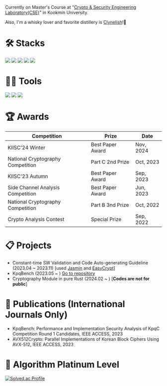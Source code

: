 Currently on Master's Course at "[Crypto & Security Engineering Laboratory(CSE)](https://sites.google.com/kookmin.ac.kr/cselab)" in Kookmin University.

Also, I'm a whisky lover and favorite distillery is [Clynelish](https://maps.app.goo.gl/pB6jKjdwhY3ZMEus7)!🥃

# 🛠️ __Stacks__

 <img src="https://img.shields.io/badge/C-A8B9CC?style=flat-square&logo=C&logoColor=black"/> <img src="https://img.shields.io/badge/Assembly-007AAC?style=flat-square&logo=Assembly&logoColor=white"/> <img src="https://img.shields.io/badge/RISCV-283272?style=flat-square&logo=RISC-V&logoColor=black"/> <img src="https://img.shields.io/badge/Python-3766AB?style=flat-square&logo=Python&logoColor=white"/> <img src="https://img.shields.io/badge/Rust-000000?style=flat-square&logo=Rust&logoColor=white"/>

# 💪🏼 __Tools__ 

<img src="https://img.shields.io/badge/Visual Studio Code-007ACC?style=flat-square&logo=Visual Studio Code&logoColor=white"/> <img src="https://img.shields.io/badge/Visual Studio-512BD4?style=flat-square&logo=Visual Studio&logoColor=white"/> <img src="https://img.shields.io/badge/GitHub-181717?style=flat-square&logo=GitHub&logoColor=white"/>  

# 🏆 __Awards__
|Competition|Prize|Date|
|------|---|---|
|KIISC'24 Winter|Best Paper Award|Nov, 2024|
|National Cryptography Competition|Part C 2nd Prize|Oct, 2023|
|KIISC'23 Autumn|Best Paper Award|Sep, 2023|
|Side Channel Analysis Competition|Best Paper Award|Jun, 2023|
|National Cryptography Competition|Part B 3nd Prize|Oct, 2022|
|Crypto Analysis Contest|Special Prize|Sep, 2022|

# 📋 __Projects__
* Constant-time SW Validation and Code Auto-generating Guideline (2023.04 ~ 2023.11) [used [Jasmin](https://github.com/jasmin-lang/jasmin) and [EasyCrypt](https://github.com/EasyCrypt/easycrypt)]
* KpqBench (2023.05 ~ ) [Go to repository](https://github.com/kpqclib/kpqclib)
* Cryptography Module in pure Rust (2024.02 ~ ) [**Codes are not for public**]

# 📖 __Publications__ (International Journals Only)
* KpqBench: Performance and Implementation Security Analysis of KpqC Competition Round 1 Candidates, IEEE ACCESS, 2023
* AVX512Crypto: Parallel Implementations of Korean Block Ciphers Using AVX-512, IEEE ACCESS, 2023

# 🏅 __Algorithm Platinum Level__
[![Solved.ac Profile](http://mazassumnida.wtf/api/v2/generate_badge?boj=mike0726)](https://solved.ac/mike0726/)  
